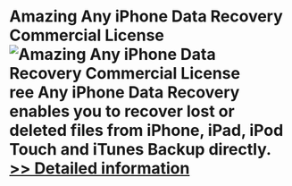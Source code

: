 # Amazing Any iPhone Data Recovery Commercial License<br />![Amazing Any iPhone Data Recovery Commercial License](https://mycommerce.akamaized.net/api/pimages/P300920463/BIG/300920463.PNG)<br />ree Any iPhone Data Recovery enables you to recover lost or deleted files from iPhone, iPad, iPod Touch and iTunes Backup directly.<br />[>> Detailed information](https://secure.shareit.com/shareit/product.html?productid=300920463&affiliateid=200057808)